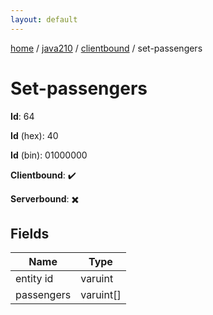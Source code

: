 ```yaml
---
layout: default
---
```


[home](/)  /  [java210](/protocol/java210)  /  [clientbound](/protocol/java210/clientbound)  /  set-passengers

# Set-passengers

**Id**: 64

**Id** (hex): 40

**Id** (bin): 01000000

**Clientbound**: ✔️

**Serverbound**: ✖️

## Fields

Name | Type
---|---
entity id | varuint
passengers | varuint[]

